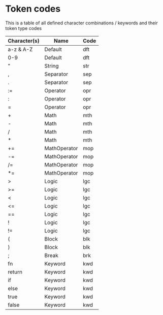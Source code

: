 # Token codes

This is a table of all defined character combinations / keywords
and their token type codes

Character(s)   | Name           | Code
-------------- | --------       | --------
a-z & A-Z      | Default        | dft
0-9            | Default        | dft
\"             | String         | str
,              | Separator      | sep
.              | Separator      | sep
:=             | Operator       | opr
:              | Operator       | opr
=              | Operator       | opr
\+             | Math           | mth
\-             | Math           | mth
\/             | Math           | mth
\*             | Math           | mth
\+=            | MathOperator   | mop
\-=            | MathOperator   | mop
\/=            | MathOperator   | mop
\*=            | MathOperator   | mop
>              | Logic          | lgc
>=             | Logic          | lgc
<              | Logic          | lgc
<=             | Logic          | lgc
==             | Logic          | lgc
!              | Logic          | lgc
!=             | Logic          | lgc
(              | Block          | blk
)              | Block          | blk
;              | Break          | brk
fn             | Keyword        | kwd
return         | Keyword        | kwd
if             | Keyword        | kwd
else           | Keyword        | kwd
true           | Keyword        | kwd
false          | Keyword        | kwd
